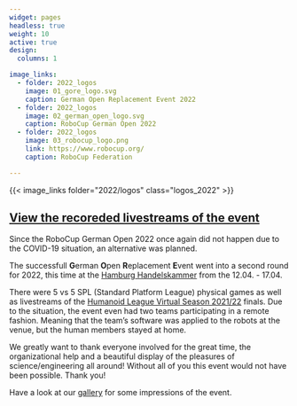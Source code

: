 ```yaml
---
widget: pages
headless: true
weight: 10
active: true
design:
  columns: 1

image_links:
  - folder: 2022_logos
    image: 01_gore_logo.svg
    caption: German Open Replacement Event 2022
  - folder: 2022_logos
    image: 02_german_open_logo.svg
    caption: RoboCup German Open 2022
  - folder: 2022_logos
    image: 03_robocup_logo.png
    link: https://www.robocup.org/
    caption: RoboCup Federation

---
```

 
{{< image_links folder="2022/logos" class="logos_2022" >}}

<h2 class="livestream_link_2022">
  <a href="https://www.youtube.com/playlist?list=PLgXoR1zR6QKhP4gcSgnceLdxyLU9602Jw" target="_blank" rel="noopener">
   View the recoreded livestreams of the event
 </a>
</h2>

Since the RoboCup German Open 2022 once again did not happen due to the COVID-19 situation, an alternative was planned.

The successfull **G**erman **O**pen **R**eplacement **E**vent went into a second round for 2022, this time at the [Hamburg Handelskammer](https://www.hk24.de/en/servicemarken/event-management) from the 12.04. - 17.04.

There were 5 vs 5 SPL (Standard Platform League) physical games as well as livestreams of the [Humanoid League Virtual Season 2021/22](https://humanoid.robocup.org/hl-vs2022/humanoid-league-virtual-season-2021-22/) finals.
Due to the situation, the event even had two teams participating in a remote fashion. Meaning that the team’s software was applied to the robots at the venue, but the human members stayed at home.

We greatly want to thank everyone involved for the great time, the organizational help and a beautiful display of the pleasures of science/engineering all around!
Without all of you this event would not have been possible. Thank you!

Have a look at our [gallery](/gallery) for some impressions of the event.
